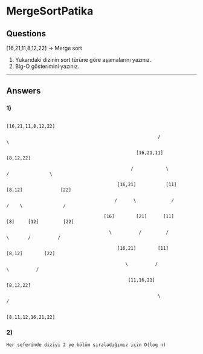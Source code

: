 # MergeSortPatika

## Questions
[16,21,11,8,12,22] -> Merge sort

1) Yukarıdaki dizinin sort türüne göre aşamalarını yazınız.
2) Big-O gösterimini yazınız.

---

## Answers

### 1)

```
                                                             [16,21,11,8,12,22]

                                                        /                           \

                                                [16,21,11]                            [8,12,22]
                                    
                                              /            \                      /               \
                                    
                                         [16,21]           [11]                [8,12]              [22]

                                        /      \             /                 /    \               /

                                    [16]        [21]      [11]              [8]     [12]         [22]

                                      \          /         /                 \       /          /

                                         [16,21]        [11]                   [8,12]        [22]

                                            \          /                          \          /

                                             [11,16,21]                             [8,12,22]

                                                        \                        /

                                                            [8,11,12,16,21,22] 
```


### 2) 
    Her seferinde diziyi 2 ye bölüm sıraladığımız için O(log n)